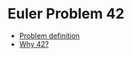 Euler Problem 42
================

* [Problem definition](http://projecteuler.net/problem=42)
* [Why 42?](http://scifi.stackexchange.com/questions/310/why-did-douglas-adams-pick-42-as-the-ultimate-answer)

